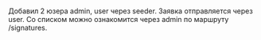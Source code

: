 # 

Добавил 2 юзера admin, user через seeder. 
Заявка отправляется через user. 
Со списком можно ознакомится через admin по маршруту /signatures.